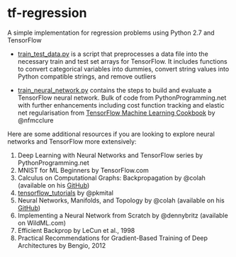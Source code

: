 # tf-regression
A simple implementation for regression problems using Python 2.7 and TensorFlow

* [train_test_data.py](train_test_data.py) is a script that preprocesses a data file into the necessary train and test set arrays for TensorFlow. It includes functions to convert categorical variables into dummies, convert string values into Python compatible strings, and remove outliers

* [train_neural_network.py](train_neural_network.py) contains the steps to build and evaluate a TensorFlow neural network. Bulk of code from PythonProgramming.net with further enhancements including cost function tracking and elastic net regularisation from [TensorFlow Machine Learning Cookbook](https://github.com/nfmcclure/tensorflow_cookbook) by @nfmcclure

Here are some additional resources if you are looking to explore neural networks and TensorFlow more extensively:

1. Deep Learning with Neural Networks and TensorFlow series by PythonProgramming.net
2. MNIST for ML Beginners by TensorFlow.com
3. Calculus on Computational Graphs: Backpropagation by @colah (available on his [GitHub](http://colah.github.io/)) 
4. [tensorflow_tutorials](https://github.com/pkmital/tensorflow_tutorials) by @pkmital 
5. Neural Networks, Manifolds, and Topology by @colah (available on his [GitHub](http://colah.github.io/))
6. Implementing a Neural Network from Scratch by @dennybritz (available on WildML.com)
7. Efficient Backprop by LeCun et al., 1998 
8. Practical Recommendations for Gradient-Based Training of Deep Architectures by Bengio, 2012

